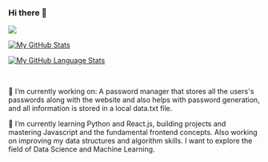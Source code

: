 ### Hi there 👋

<!--
**raydar0803/raydar0803** is a ✨ _special_ ✨ repository because its `README.md` (this file) appears on your GitHub profile.

Here are some ideas to get you started:

- 🔭 I’m currently working on ...
- 🌱 I’m currently learning ...
- 👯 I’m looking to collaborate on ...
- 🤔 I’m looking for help with ...
- 💬 Ask me about ...
- 📫 How to reach me: ...
- 😄 Pronouns: ...
- ⚡ Fun fact: ...
-->

![](https://komarev.com/ghpvc/?username=raydar0803)

[![My GitHub Stats](https://github-readme-stats.vercel.app/api/?username=raydar0803&count_private=true&theme=tokyonight&showicons=true)]()

[![My GitHub Language Stats](https://github-readme-stats.vercel.app/api/top-langs/?username=raydar0803&langs_count=5&theme=tokyonight)]()


<br/>

🔭 I’m currently working on:
A password manager that stores all the users's passwords along with the website and also helps with password generation, and all information is stored in a local data.txt file.



🌱 I’m currently learning Python and React.js, building projects and mastering Javascript and the fundamental frontend concepts. Also working on improving my data structures and algorithm skills. I want to explore the field of Data Science and Machine Learning.
